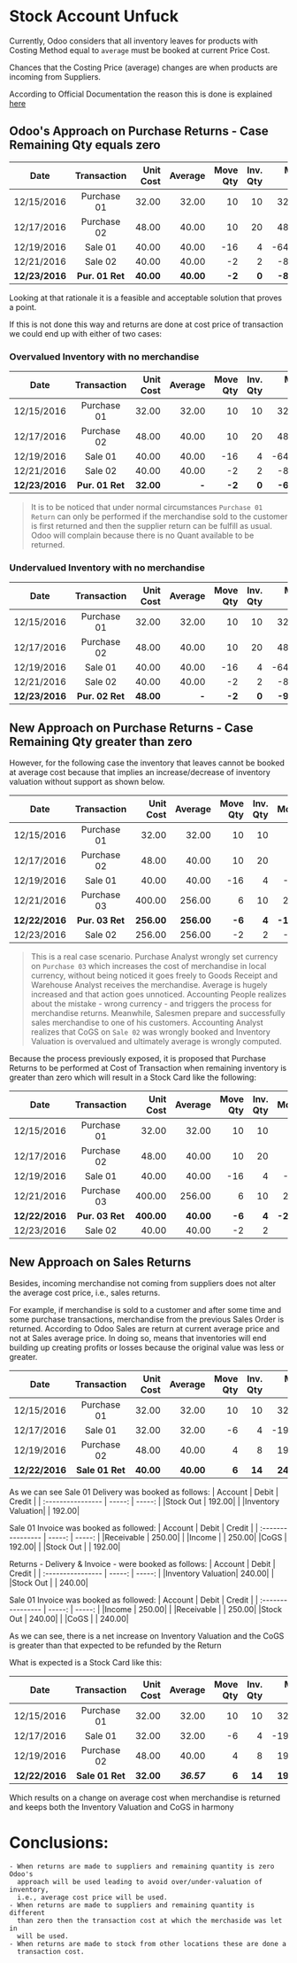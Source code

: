 # Stock Account Unfuck
Currently, Odoo considers that all inventory leaves for products with Costing
Method equal to `average` must be booked at current Price Cost.

Chances that the Costing Price (average) changes are when products are incoming
from Suppliers.

According to Official Documentation the reason this is done is explained [here](https://www.odoo.com/documentation/user/9.0/accounting/others/inventory/avg_price_valuation.html#purchase-return-use-cas://www.odoo.com/documentation/user/9.0/accounting/others/inventory/avg_price_valuation.html#purchase-return-use-case)

## Odoo's Approach on Purchase Returns - Case Remaining Qty equals zero

|    Date    | Transaction | Unit Cost | Average | Move Qty | Inv. Qty | Move Val. | Inv. Val. |
| :--------: | :---------: | --------: | ------: | -------: | -------: | --------: | --------: |
| 12/15/2016 | Purchase 01 | 32.00     | 32.00   | 10       | 10       | 320.00    | 320.00    |
| 12/17/2016 | Purchase 02 | 48.00     | 40.00   | 10       | 20       | 480.00    | 800.00    |
| 12/19/2016 | Sale 01     | 40.00     | 40.00   | -16      | 4        | -640.00   | 160.00    |
| 12/21/2016 | Sale 02     | 40.00     | 40.00   | -2       | 2        | -80.00    |  80.00    |
| **12/23/2016** | **Pur. 01 Ret** | **40.00**     | **40.00**   | **-2**       | **0**        | **-80.00**    |   **0.00**    |

Looking at that rationale it is a feasible and acceptable solution that proves
a point.

If this is not done this way and returns are done at cost price of transaction we could end up
with either of two cases:

### Overvalued Inventory with no merchandise
|    Date    | Transaction | Unit Cost | Average | Move Qty | Inv. Qty | Move Val. | Inv. Val. |
| :--------: | :---------: | --------: | ------: | -------: | -------: | --------: | --------: |
| 12/15/2016 | Purchase 01 | 32.00     | 32.00   | 10       | 10       | 320.00    | 320.00    |
| 12/17/2016 | Purchase 02 | 48.00     | 40.00   | 10       | 20       | 480.00    | 800.00    |
| 12/19/2016 | Sale 01     | 40.00     | 40.00   | -16      | 4        | -640.00   | 160.00    |
| 12/21/2016 | Sale 02     | 40.00     | 40.00   | -2       | 2        | -80.00    |  80.00    |
| **12/23/2016** | **Pur. 01 Ret** | **32.00**     | **-**       | **-2**       | **0**        | **-64.00**    |  **16.00**    |

> It is to be noticed that under normal circumstances `Purchase 01 Return` can
> only be performed if the merchandise sold to the customer is first returned
> and then the supplier return can be fulfill as usual. Odoo will complain
> because there is no Quant available to be returned.

### Undervalued Inventory with no merchandise
|    Date    | Transaction | Unit Cost | Average | Move Qty | Inv. Qty | Move Val. | Inv. Val. |
| :--------: | :---------: | --------: | ------: | -------: | -------: | --------: | --------: |
| 12/15/2016 | Purchase 01 | 32.00     | 32.00   | 10       | 10       | 320.00    | 320.00    |
| 12/17/2016 | Purchase 02 | 48.00     | 40.00   | 10       | 20       | 480.00    | 800.00    |
| 12/19/2016 | Sale 01     | 40.00     | 40.00   | -16      | 4        | -640.00   | 160.00    |
| 12/21/2016 | Sale 02     | 40.00     | 40.00   | -2       | 2        | -80.00    |  80.00    |
| **12/23/2016** | **Pur. 02 Ret** | **48.00**     | **-**       | **-2**       | **0**        | **-96.00**    | **-16.00**    |

## New Approach on Purchase Returns - Case Remaining Qty greater than zero
However, for the following case the inventory that leaves cannot be booked at
average cost because that implies an increase/decrease of inventory valuation
without support as shown below.

|    Date    | Transaction | Unit Cost | Average | Move Qty | Inv. Qty | Move Val. | Inv. Val. |
| :--------: | :---------: | --------: | ------: | -------: | -------: | --------: | --------: |
| 12/15/2016 | Purchase 01 |  32.00    |  32.00  |  10      | 10       |  320.00   |  320.00   |
| 12/17/2016 | Purchase 02 |  48.00    |  40.00  |  10      | 20       |  480.00   |  800.00   |
| 12/19/2016 | Sale 01     |  40.00    |  40.00  | -16      | 4        | -640.00   |  160.00   |
| 12/21/2016 | Purchase 03 | 400.00    | 256.00  |   6      | 10       | 2400.00   | 2560.00   |
| **12/22/2016** | **Pur. 03 Ret** | **256.00**    | **256.00**  |  **-6**      | **4**        |**-1536.00**   | **1024.00**   |
| 12/23/2016 | Sale 02     | 256.00    | 256.00  |  -2      | 2        | -512.00   |  512.00   |

> This is a real case scenario. Purchase Analyst wrongly set currency on
> `Purchase 03` which increases the cost of merchandise in local currency,
> without being noticed it goes freely to Goods Receipt and Warehouse Analyst
> receives the merchandise. Average is hugely increased and that action goes
> unnoticed. Accounting People realizes about the mistake - wrong currency -
> and triggers the process for merchandise returns. Meanwhile, Salesmen prepare
> and successfully sales merchandise to one of his customers. Accounting
> Analyst realizes that CoGS on `Sale 02` was wrongly booked and Inventory
> Valuation is overvalued and ultimately average is wrongly computed.

Because the process previously exposed, it is proposed that Purchase Returns to
be performed at Cost of Transaction when remaining inventory is greater than
zero which will result in a Stock Card like the following:

|    Date    | Transaction | Unit Cost | Average | Move Qty | Inv. Qty | Move Val. | Inv. Val. |
| :--------: | :---------: | --------: | ------: | -------: | -------: | --------: | --------: |
| 12/15/2016 | Purchase 01 |  32.00    |  32.00  |  10      | 10       |  320.00   |  320.00   |
| 12/17/2016 | Purchase 02 |  48.00    |  40.00  |  10      | 20       |  480.00   |  800.00   |
| 12/19/2016 | Sale 01     |  40.00    |  40.00  | -16      | 4        | -640.00   |  160.00   |
| 12/21/2016 | Purchase 03 | 400.00    | 256.00  |   6      | 10       | 2400.00   | 2560.00   |
| **12/22/2016** | **Pur. 03 Ret** | **400.00**    |  **40.00**  |  **-6**      | **4**        |**-2400.00**   |  **160.00**   |
| 12/23/2016 | Sale 02     |  40.00    |  40.00  |  -2      | 2        |  -80.00   |   80.00   |


## New Approach on Sales Returns

Besides, incoming merchandise not coming from suppliers does not alter the
average cost price, i.e., sales returns.

For example, if merchandise is sold to a customer and after some time and some
purchase transactions, merchandise from the previous Sales Order is returned.
According to Odoo Sales are return at current average price and not at Sales
average price. In doing so, means that inventories will end building up
creating profits or losses because the original value was less or greater.

|    Date    | Transaction | Unit Cost | Average | Move Qty | Inv. Qty | Move Val. | Inv. Val. |
| :--------: | :---------: | --------: | ------: | -------: | -------: | --------: | --------: |
| 12/15/2016 | Purchase 01 |  32.00    |  32.00  |  10      | 10       |  320.00   |  320.00   |
| 12/17/2016 | Sale 01     |  32.00    |  32.00  |  -6      | 4        | -192.00   |  128.00   |
| 12/19/2016 | Purchase 02 |  48.00    |  40.00  |   4      | 8        |  192.00   |  320.00   |
| **12/22/2016** | **Sale 01 Ret** |  **40.00**    |  **40.00**  |   **6**      | **14**       |  **240.00**   |  **560.00**   |

As we can see Sale 01 Delivery was booked as follows:
| Account           |  Debit | Credit |
| :---------------- | -----: | -----: |
|Stock Out          |  192.00|        |
|Inventory Valuation|        |  192.00|

Sale 01 Invoice was booked as followed:
| Account           |  Debit | Credit |
| :---------------- | -----: | -----: |
|Receivable         |  250.00|        |
|Income             |        |  250.00|
|CoGS               |  192.00|        |
|Stock Out          |        |  192.00|

Returns - Delivery & Invoice - were booked as follows:
| Account           |  Debit | Credit |
| :---------------- | -----: | -----: |
|Inventory Valuation|  240.00|        |
|Stock Out          |        |  240.00|

Sale 01 Invoice was booked as followed:
| Account           |  Debit | Credit |
| :---------------- | -----: | -----: |
|Income             |  250.00|        |
|Receivable         |        |  250.00|
|Stock Out          |  240.00|        |
|CoGS               |        |  240.00|

As we can see, there is a net increase on Inventory Valuation and the CoGS is
greater than that expected to be refunded by the Return

What is expected is a Stock Card like this:

|    Date    | Transaction | Unit Cost | Average | Move Qty | Inv. Qty | Move Val. | Inv. Val. |
| :--------: | :---------: | --------: | ------: | -------: | -------: | --------: | --------: |
| 12/15/2016 | Purchase 01 |  32.00    |  32.00  |  10      | 10       |  320.00   |  320.00   |
| 12/17/2016 | Sale 01     |  32.00    |  32.00  |  -6      | 4        | -192.00   |  128.00   |
| 12/19/2016 | Purchase 02 |  48.00    |  40.00  |   4      | 8        |  192.00   |  320.00   |
| **12/22/2016** | **Sale 01 Ret** |  **32.00**    |  **_36.57_**  |   **6**      | **14**       |  **192.00**   |  **512.00**   |

Which results on a change on average cost when merchandise is returned and
keeps both the Inventory Valuation and CoGS in harmony

# Conclusions:
    - When returns are made to suppliers and remaining quantity is zero Odoo's
      approach will be used leading to avoid over/under-valuation of inventory,
      i.e., average cost price will be used.
    - When returns are made to suppliers and remaining quantity is different
      than zero then the transaction cost at which the merchaside was let in
      will be used.
    - When returns are made to stock from other locations these are done a
      transaction cost.
